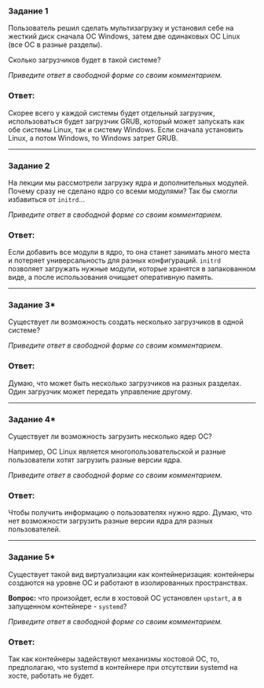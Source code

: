 ### Задание 1

Пользователь решил сделать мультизагрузку и установил себе на жесткий диск сначала ОС Windows, затем две одинаковых ОС Linux (все ОС в разные разделы).

Сколько загрузчиков будет в такой системе?

*Приведите ответ в свободной форме со своим комментарием.*

### Ответ:
Скорее всего у каждой системы будет отдельный загрузчик, использоваться будет загрузчик GRUB, который может запускать как обе системы Linux, так и систему Windows.
Если сначала установить Linux, а потом Windows, то Windows затрет GRUB.

---

### Задание 2

На лекции мы рассмотрели загрузку ядра и дополнительных модулей. Почему сразу не сделано ядро со всеми модулями? Так бы смогли избавиться от `initrd`...

*Приведите ответ в свободной форме со своим комментарием.*

### Ответ:
Если добавить все модули в ядро, то она станет занимать много места и потеряет универсальность для разных конфигураций. `initrd` позволяет загружать нужные модули, которые хранятся в запакованном виде, а после использования очищает оперативную память.

---

### Задание 3*

Существует ли возможность создать несколько загрузчиков в одной системе?

*Приведите ответ в свободной форме со своим комментарием.*

### Ответ:
Думаю, что может быть несколько загрузчиков на разных разделах. Один загрузчик может передать управление другому.

---

### Задание 4*

Существует ли возможность загрузить несколько ядер ОС?

Например, ОС Linux является многопользовательской и разные пользователи хотят загрузить разные версии ядра.

*Приведите ответ в свободной форме со своим комментарием.*

### Ответ:
Чтобы получить информацию о пользователях нужно ядро. Думаю, что нет возможности загрузить разные версии ядра для разных пользователей.

------

### Задание 5*

Существует такой вид виртуализации как контейнеризация: контейнеры создаются на уровне ОС и работают в изолированных пространствах.

**Вопрос:** что произойдет, если в хостовой ОС установлен `upstart`, а в запущенном контейнере - `systemd`?

*Приведите ответ в свободной форме со своим комментарием.*

### Ответ:

Так как контейнеры задействуют механизмы хостовой ОС, то, предполагаю, что systemd в контейнере при отсутствии systemd на хосте, работать не будет.

